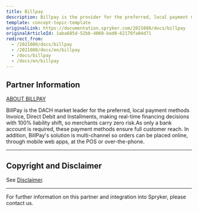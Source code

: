 ```yaml
---
title: Billpay
description: Billpay is the provider for the preferred, local payment methods Invoice, Direct Debit and Installments.
template: concept-topic-template
originalLink: https://documentation.spryker.com/2021080/docs/billpay
originalArticleId: 1aba685d-52bb-4060-bed0-62178fa04d71
redirect_from:
  - /2021080/docs/billpay
  - /2021080/docs/en/billpay
  - /docs/billpay
  - /docs/en/billpay
---
```


## Partner Information

[ABOUT BILLPAY](https://www.billpay.de/de/)

BillPay is the DACH market leader for the preferred, local payment methods Invoice, Direct Debit and Installments, making real-time financing decisions with 100% liability shift, so merchants carry zero risk.As only a bank account is required, these payment methods ensure full customer reach. In addition, BillPay's solution is multi-channel so orders can be placed online, through mobile web apps, at the POS or over-the-phone.

---

## Copyright and Disclaimer

See [Disclaimer](https://github.com/spryker/spryker-documentation).

---
For further information on this partner and integration into Spryker, please contact us.

<div class="hubspot-form js-hubspot-form" data-portal-id="2770802" data-form-id="163e11fb-e833-4638-86ae-a2ca4b929a41" id="hubspot-1"></div>

<!---

## DRAFT NOTE: THIS INFO IS HIDDEN TILL WE HAVE FINAL APPROVAL FROM BILLPAY AND THE DEVELOPMENT IS COMPLETED.

## Prerequisites

To use Billpay, you will need to create a Billpay account or use your existing credentials.

If you do not have a Billpay account, you can create one on the Billpay website: [https://www.billpay.de/en//](https://www.billpay.de/en//)

You will also need your Merchant ID, Portal ID and security key - all provided by Billpay.

Additional important information can be found in the Billpay documentation - [https://www.billpay.de/en/shopintegration/techdocs/](https://www.billpay.de/en/shopintegration/techdocs/).

To integrate Billpay make sure you familiar with concept of [Extending Spryker](http://documentation.spryker.com/tutorials/howtos/ht-extend-inuse-core.htm).

## Installation

**Composer dependency**:

To install the module, use composer, [https://getcomposer.org/](https://getcomposer.org/):
```bashcomposer require spryker-eco/billpay```

**Billpay visuals**:

If you want to use Billpay visuals on your website, please download them directly from Billpay [https://www.billpay.de/en/shopintegration/downloads/](https://www.billpay.de/en/shopintegration/downloads/).
--->

